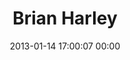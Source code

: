 ---
title: "Brian Harley"
date: 2013-01-14 17:00:07 00:00
permalink: /brian
twitter: ""
likes: [1633,2085]
id: 1741
gravatar: "http://www.gravatar.com/avatar/091d3904b6343a92f967644a3af4e79e"
---